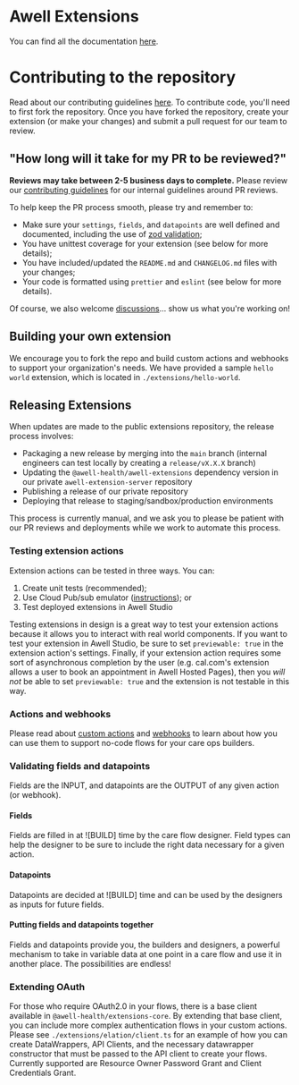# Awell Extensions

You can find all the documentation [here](https://developers.awellhealth.com/awell-extensions/docs/getting-started/what-are-awell-extensions).

# Contributing to the repository

Read about our contributing guidelines [here](https://developers.awellhealth.com/awell-extensions/docs/getting-started/contributing-guidelines). To contribute code, you'll need to first fork the repository. Once you have forked the repository, create your extension (or make your changes) and submit a pull request for our team to review.

## "How long will it take for my PR to be reviewed?"

**Reviews may take between 2-5 business days to complete.** Please review our [contributing guidelines](https://developers.awellhealth.com/awell-extensions/docs/getting-started/contributing-guidelines) for our internal guidelines around PR reviews.

To help keep the PR process smooth, please try and remember to:
- Make sure your `settings`, `fields`, and `datapoints` are well defined and documented, including the use of [zod validation](https://zod.dev/);
- You have unittest coverage for your extension (see below for more details);
- You have included/updated the `README.md` and `CHANGELOG.md` files with your changes;
- Your code is formatted using `prettier` and `eslint` (see below for more details).

Of course, we also welcome [discussions](https://github.com/awell-health/awell-extensions/discussions)... show us what you're working on!

## Building your own extension

We encourage you to fork the repo and build custom actions and webhooks to support your organization's needs. We have provided a sample `hello world` extension, which is located in `./extensions/hello-world`.

## Releasing Extensions

When updates are made to the public extensions repository, the release process involves:
- Packaging a new release by merging into the `main` branch (internal engineers can test locally by creating a `release/vX.X.X` branch)
- Updating the `@awell-health/awell-extensions` dependency version in our private `awell-extension-server` repository
- Publishing a release of our private repository
- Deploying that release to staging/sandbox/production environments

This process is currently manual, and we ask you to please be patient with our PR reviews and deployments while we work to automate this process.

### Testing extension actions

Extension actions can be tested in three ways. You can:
1. Create unit tests (recommended);
2. Use Cloud Pub/sub emulator ([instructions](https://developers.awellhealth.com/awell-extensions/docs/custom-actions/test-your-custom-actions)); or
3. Test deployed extensions in Awell Studio

Testing extensions in design is a great way to test your extension actions because it allows you to interact with real world components. If you want to test your extension in Awell Studio, be sure to set `previewable: true` in the extension action's settings.
Finally, if your extension action requires some sort of asynchronous completion by the user (e.g. cal.com's extension allows a user to book an appointment in Awell Hosted Pages), then you *will not* be able to set `previewable: true` and the extension is not testable in this way.

### Actions and webhooks

Please read about [custom actions](https://developers.awellhealth.com/awell-extensions/docs/custom-actions/what-are-custom-actions) and [webhooks](https://developers.awellhealth.com/awell-extensions/docs/webhooks/what-are-webhooks) to learn about how you can use them to support no-code flows for your care ops builders.

### Validating fields and datapoints

Fields are the INPUT, and datapoints are the OUTPUT of any given action (or webhook).

#### Fields

Fields are filled in at ![BUILD] time by the care flow designer. Field types can help the designer to be sure to include the right data necessary for a given action.

#### Datapoints

Datapoints are decided at ![BUILD] time and can be used by the designers as inputs for future fields.

#### Putting fields and datapoints together

Fields and datapoints provide you, the builders and designers, a powerful mechanism to take in variable data at one point in a care flow and use it in another place. The possibilities are endless!

### Extending OAuth
For those who require OAuth2.0 in your flows, there is a base client available in `@awell-health/extensions-core`. By extending that base client, you can include more complex authentication flows in your custom actions. Please see `./extensions/elation/client.ts` for an example of how you can create DataWrappers, API Clients, and the necessary datawrapper constructor that must be passed to the API client to create your flows.
Currently supported are Resource Owner Password Grant and Client Credentials Grant.
